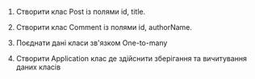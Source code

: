 1. Створити клас Post із полями id, title. 

2. Створити клас Comment із полями id, authorName. 

3. Поєднати дані класи зв'язком One-to-many 

4. Створити Application клас де здійснити зберігання та вичитування даних класів